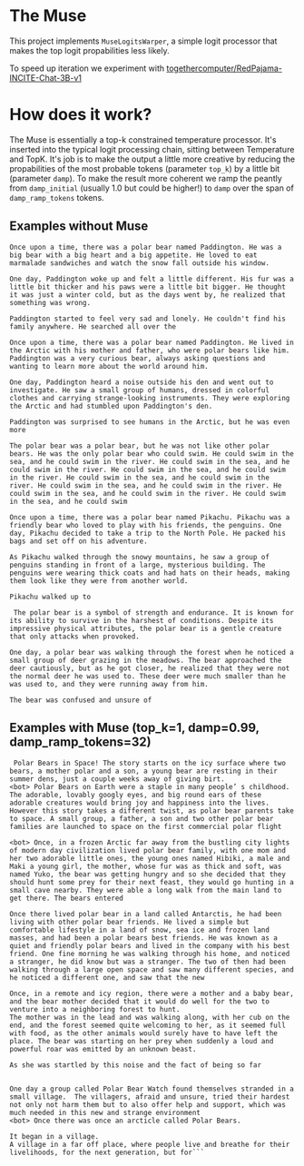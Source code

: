 # The Muse

This project implements `MuseLogitsWarper`, a simple logit processor that makes the top logit propabilities less likely.

To speed up iteration we experiment with [togethercomputer/RedPajama-INCITE-Chat-3B-v1](https://huggingface.co/togethercomputer/RedPajama-INCITE-Chat-3B-v1)

# How does it work?

The Muse is essentially a top-k constrained temperature processor. It's inserted into the typical logit processing chain, sitting between Temperature and TopK.  It's job is to make the output a little more creative by reducing the propabilities of the most probable tokens (parameter `top_k`) by a little bit (parameter `damp`).  To make the result more coherent we ramp the peantly from `damp_initial` (usually 1.0 but could be higher!) to `damp` over the span of `damp_ramp_tokens` tokens.

## Examples without Muse 

```
Once upon a time, there was a polar bear named Paddington. He was a big bear with a big heart and a big appetite. He loved to eat marmalade sandwiches and watch the snow fall outside his window.

One day, Paddington woke up and felt a little different. His fur was a little bit thicker and his paws were a little bit bigger. He thought it was just a winter cold, but as the days went by, he realized that something was wrong.

Paddington started to feel very sad and lonely. He couldn't find his family anywhere. He searched all over the
```

```
Once upon a time, there was a polar bear named Paddington. He lived in the Arctic with his mother and father, who were polar bears like him. Paddington was a very curious bear, always asking questions and wanting to learn more about the world around him.

One day, Paddington heard a noise outside his den and went out to investigate. He saw a small group of humans, dressed in colorful clothes and carrying strange-looking instruments. They were exploring the Arctic and had stumbled upon Paddington's den.

Paddington was surprised to see humans in the Arctic, but he was even more
```

```
The polar bear was a polar bear, but he was not like other polar bears. He was the only polar bear who could swim. He could swim in the sea, and he could swim in the river. He could swim in the sea, and he could swim in the river. He could swim in the sea, and he could swim in the river. He could swim in the sea, and he could swim in the river. He could swim in the sea, and he could swim in the river. He could swim in the sea, and he could swim in the river. He could swim in the sea, and he could swim
```


```
Once upon a time, there was a polar bear named Pikachu. Pikachu was a friendly bear who loved to play with his friends, the penguins. One day, Pikachu decided to take a trip to the North Pole. He packed his bags and set off on his adventure.

As Pikachu walked through the snowy mountains, he saw a group of penguins standing in front of a large, mysterious building. The penguins were wearing thick coats and had hats on their heads, making them look like they were from another world.

Pikachu walked up to
```


```
 The polar bear is a symbol of strength and endurance. It is known for its ability to survive in the harshest of conditions. Despite its impressive physical attributes, the polar bear is a gentle creature that only attacks when provoked.

One day, a polar bear was walking through the forest when he noticed a small group of deer grazing in the meadows. The bear approached the deer cautiously, but as he got closer, he realized that they were not the normal deer he was used to. These deer were much smaller than he was used to, and they were running away from him.

The bear was confused and unsure of
```

## Examples with Muse (top_k=1, damp=0.99, damp_ramp_tokens=32)

```
 Polar Bears in Space! The story starts on the icy surface where two bears, a mother polar and a son, a young bear are resting in their summer dens, just a couple weeks away of giving birt.
<bot> Polar Bears on Earth were a staple in many people’ s childhood. The adorable, lovably googly eyes, and big round ears of these adorable creatures would bring joy and happiness into the lives. However this story takes a different twist, as polar bear parents take to space. A small group, a father, a son and two other polar bear families are launched to space on the first commercial polar flight
```

``` The Arctic is warming, polar bear families and habitats shrinking
<bot> Once, in a frozen Arctic far away from the bustling city lights of modern day civilization lived polar bear family, with one mom and her two adorable little ones, the young ones named Hibiki, a male and Maki a young girl, the mother, whose fur was as thick and soft, was named Yuko, the bear was getting hungry and so she decided that they should hunt some prey for their next feast, they would go hunting in a small cave nearby. They were able a long walk from the main land to get there. The bears entered
```

``` Polar Bears
Once there lived polar bear in a land called Antarctis, he had been living with other polar bear friends. He lived a simple but comfortable lifestyle in a land of snow, sea ice and frozen land masses, and had been a polar bears best friends. He was known as a quiet and friendly polar bears and lived in the company with his best friend. One fine morning he was walking through his home, and noticed a stranger, he did know but was a stranger. The two of then had been walking through a large open space and saw many different species, and he noticed a different one, and saw that the new
```

``` The Arctic
Once, in a remote and icy region, there were a mother and a baby bear, and the bear mother decided that it would do well for the two to venture into a neighboring forest to hunt.
The mother was in the lead and was walking along, with her cub on the end, and the forest seemed quite welcoming to her, as it seemed full with food, as the other animals would surely have to have left the place. The bear was starting on her prey when suddenly a loud and powerful roar was emitted by an unknown beast.

As she was startled by this noise and the fact of being so far
```

``` The Arctic is warming faster and becoming a more hostile environment, forcing the bears into new habitats and challenging them with unfamiliar conditions and predators

One day a group called Polar Bear Watch found themselves stranded in a small village.  The villagers, afraid and unsure, tried their hardest not only not harm them but to also offer help and support, which was much needed in this new and strange environment
<bot> Once there was once an arcticle called Polar Bears.

It began in a village.
A village in a far off place, where people live and breathe for their livelihoods, for the next generation, but for```